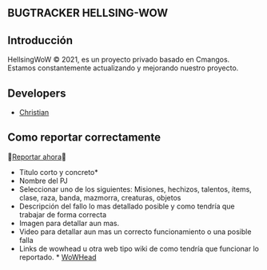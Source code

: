 ## BUGTRACKER HELLSING-WOW
## Introducción
HellsingWoW © 2021, es un proyecto privado basado en Cmangos. Estamos constantemente actualizando y mejorando nuestro proyecto.
## Developers
* [Christian](https://github.com/avirax1994)
## Como reportar correctamente 
🔴[Reportar ahora](https://github.com/avirax94/Hellsing-WoW/issues)🔴
* Titulo corto y concreto*
* Nombre del PJ
* Seleccionar uno de los siguientes: Misiones, hechizos, talentos, ítems, clase, raza, banda, mazmorra, creaturas, objetos
* Descripción del fallo lo mas detallado posible y como tendría que trabajar de forma correcta
* Imagen para detallar aun mas.
* Video para detallar aun mas un correcto funcionamiento o una posible falla
* Links de wowhead u otra web tipo wiki de como tendría que funcionar lo reportado.
                     * [WoWHead](https://es.tbc.wowhead.com/)
